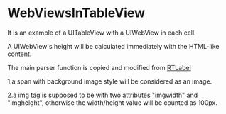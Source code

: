 WebViewsInTableView
===================
 
 It is an example of a UITableView with a UIWebView in each cell.
 
 A UIWebView's height will be calculated immediately with the HTML-like content.
 
 The main parser function is copied and modified from [RTLabel](https://github.com/honcheng/RTLabel) 
 
 1.a span with background image style will be considered as an image.
 
 2.a img tag is supposed to be with two attributes "imgwidth" and "imgheight", otherwise the width/height value will be counted as 100px.
 
